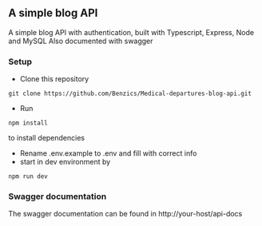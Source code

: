## A simple blog API
A simple blog API with authentication, built with Typescript, Express, Node and MySQL
Also documented with swagger

### Setup
- Clone this repository
``` 
git clone https://github.com/Benzics/Medical-departures-blog-api.git
```
- Run 
```
npm install
```
to install dependencies

- Rename .env.example to .env and fill with correct info
- start in dev environment by 
```
npm run dev
```

### Swagger documentation
The swagger documentation can be found in http://your-host/api-docs